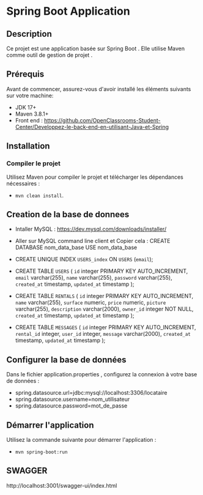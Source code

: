 # Spring Boot Application

## Description

Ce projet est une application basée sur Spring Boot . Elle utilise Maven comme outil de gestion de projet .

## Prérequis

Avant de commencer, assurez-vous d'avoir installé les éléments suivants sur votre machine:

- JDK 17+
- Maven 3.8.1+
- Front end : https://github.com/OpenClassrooms-Student-Center/Developpez-le-back-end-en-utilisant-Java-et-Spring

## Installation

### Compiler le projet

Utilisez Maven pour compiler le projet et télécharger les dépendances nécessaires :

- `mvn clean install`.

## Creation de la base de donnees

- Intaller MySQL : https://dev.mysql.com/downloads/installer/

- Aller sur MySQL command line client et
  Copier cela :
  CREATE DATABASE nom_data_base
  USE nom_data_base

- CREATE UNIQUE INDEX `USERS_index` ON `USERS` (`email`);
- CREATE TABLE `USERS` (
  `id` integer PRIMARY KEY AUTO_INCREMENT,
  `email` varchar(255),
  `name` varchar(255),
  `password` varchar(255),
  `created_at` timestamp,
  `updated_at` timestamp
  );

- CREATE TABLE `RENTALS` (
  `id` integer PRIMARY KEY AUTO_INCREMENT,
  `name` varchar(255),
  `surface` numeric,
  `price` numeric,
  `picture` varchar(255),
  `description` varchar(2000),
  `owner_id` integer NOT NULL,
  `created_at` timestamp,
  `updated_at` timestamp
  );

- CREATE TABLE `MESSAGES` (
  `id` integer PRIMARY KEY AUTO_INCREMENT,
  `rental_id` integer,
  `user_id` integer,
  `message` varchar(2000),
  `created_at` timestamp,
  `updated_at` timestamp
  );

## Configurer la base de données

Dans le fichier application.properties , configurez la connexion à votre base de données :

- spring.datasource.url=jdbc:mysql://localhost:3306/locataire
- spring.datasource.username=nom_utilisateur
- spring.datasource.password=mot_de_passe

## Démarrer l'application

Utilisez la commande suivante pour démarrer l'application :

- `mvn spring-boot:run`

## SWAGGER

http://localhost:3001/swagger-ui/index.html
